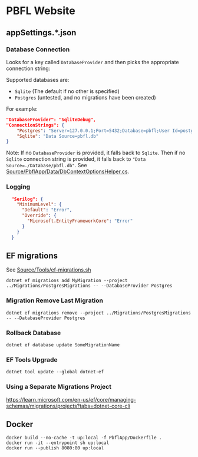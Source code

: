# PBFL Website

## appSettings.*.json

### Database Connection

Looks for a key called `DatabaseProvider` and then picks the appropriate connection string:

Supported databases are:

- `Sqlite` (The default if no other is specified)
- `Postgres` (untested, and no migrations have been created)

For example:

```json
"DatabaseProvider": "SqliteDebug",
"ConnectionStrings": {
    "Postgres": "Server=127.0.0.1;Port=5432;Database=pbfl;User Id=postgres;Password=blah",
    "Sqlite": "Data Source=pbfl.db"
}
```

Note: If no `DatabaseProvider` is provided, it falls back to `Sqlite`.
Then if no `Sqlite` connection string is provided, it falls back to `"Data Source=./Database/pbfl.db"`.
See [Source/PbflApp/Data/DbContextOptionsHelper.cs](Source/PbflApp/Data/DbContextOptionsHelper.cs).

### Logging

```json
  "Serilog": {
    "MinimumLevel": {
      "Default": "Error",
      "Override": {
        "Microsoft.EntityFrameworkCore": "Error"
      }
    }
  }
```

## EF migrations

See [Source/Tools/ef-migrations.sh](Source/Tools/ef-migrations.sh)

```
dotnet ef migrations add MyMigration --project ../Migrations/PostgresMigrations -- --DatabaseProvider Postgres
```

### Migration Remove Last Migration

```
dotnet ef migrations remove --project ../Migrations/PostgresMigrations -- --DatabaseProvider Postgres
```

### Rollback Database

```
dotnet ef database update SomeMigrationName
```

### EF Tools Upgrade

```
dotnet tool update --global dotnet-ef
```


### Using a Separate Migrations Project

https://learn.microsoft.com/en-us/ef/core/managing-schemas/migrations/projects?tabs=dotnet-core-cli


## Docker

```
docker build --no-cache -t up:local -f PbflApp/Dockerfile .
docker run -it --entrypoint sh up:local
docker run --publish 8080:80 up:local
```
